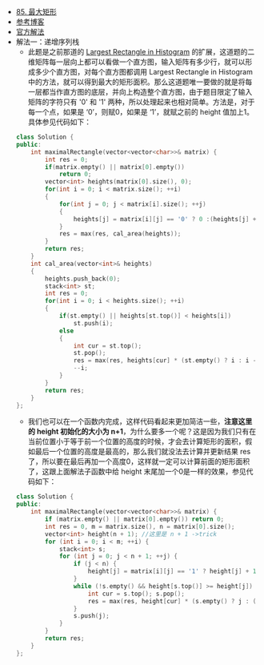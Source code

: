 - [85. 最大矩形](https://leetcode-cn.com/problems/maximal-rectangle/)
- [参考博客](https://www.cnblogs.com/grandyang/p/4322667.html)
- [官方解法](https://leetcode-cn.com/problems/maximal-rectangle/solution/zui-da-ju-xing-by-leetcode/)
- 解法一：递增序列栈
    + 此题是之前那道的 [Largest Rectangle in Histogram](https://www.cnblogs.com/grandyang/p/4322653.html) 的扩展，这道题的二维矩阵每一层向上都可以看做一个直方图，输入矩阵有多少行，就可以形成多少个直方图，对每个直方图都调用 Largest Rectangle in Histogram 中的方法，就可以得到最大的矩形面积。那么这道题唯一要做的就是将每一层都当作直方图的底层，并向上构造整个直方图，由于题目限定了输入矩阵的字符只有 '0' 和 '1' 两种，所以处理起来也相对简单。方法是，对于每一个点，如果是 ‘0’，则赋0，如果是 ‘1’，就赋之前的 height 值加上1。具体参见代码如下：
    ```C++
    class Solution {
    public:
        int maximalRectangle(vector<vector<char>>& matrix) {
            int res = 0;
            if(matrix.empty() || matrix[0].empty())
                return 0;
            vector<int> heights(matrix[0].size(), 0);
            for(int i = 0; i < matrix.size(); ++i)
            {
                for(int j = 0; j < matrix[i].size(); ++j)
                {
                    heights[j] = matrix[i][j] == '0' ? 0 :(heights[j] + 1);
                }
                res = max(res, cal_area(heights));
            }
            return res;
        }
        int cal_area(vector<int>& heights)
        {
            heights.push_back(0);
            stack<int> st;
            int res = 0;
            for(int i = 0; i < heights.size(); ++i)
            {
                if(st.empty() || heights[st.top()] < heights[i])
                    st.push(i);
                else
                {
                    int cur = st.top();
                    st.pop();
                    res = max(res, heights[cur] * (st.empty() ? i : i - st.top() - 1));
                    --i;
                }
            }
            return res;
        }
    };
    ```
    + 我们也可以在一个函数内完成，这样代码看起来更加简洁一些，**注意这里的 height 初始化的大小为 n+1**，为什么要多一个呢？这是因为我们只有在当前位置小于等于前一个位置的高度的时候，才会去计算矩形的面积，假如最后一个位置的高度是最高的，那么我们就没法去计算并更新结果 res 了，所以要在最后再加一个高度0，这样就一定可以计算前面的矩形面积了，这跟上面解法子函数中给 height 末尾加一个0是一样的效果，参见代码如下：
    ```C++
    class Solution {
    public:
        int maximalRectangle(vector<vector<char>>& matrix) {
            if (matrix.empty() || matrix[0].empty()) return 0;
            int res = 0, m = matrix.size(), n = matrix[0].size();
            vector<int> height(n + 1); //这里是 n + 1 ->trick
            for (int i = 0; i < m; ++i) {
                stack<int> s;
                for (int j = 0; j < n + 1; ++j) {
                    if (j < n) {
                        height[j] = matrix[i][j] == '1' ? height[j] + 1 : 0;
                    }
                    while (!s.empty() && height[s.top()] >= height[j]) {
                        int cur = s.top(); s.pop();
                        res = max(res, height[cur] * (s.empty() ? j : (j - s.top() - 1)));
                    }
                    s.push(j);
                }
            }
            return res;
        }
    };
    ```
